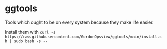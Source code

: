 # ggtools

Tools which ought to be on every system because they make life easier.

Install them with `curl -s https://raw.githubusercontent.com/GordonOpsview/ggtools/main/install.sh | sudo bash -s --`

